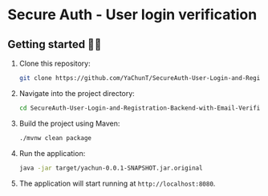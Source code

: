 # Secure Auth - User login verification
## Getting started 🏃‍♂️ 

1. Clone this repository:

    ```bash
    git clone https://github.com/YaChunT/SecureAuth-User-Login-and-Registration-Backend-with-Email-Verification.git
    ```

2. Navigate into the project directory:

    ```bash
    cd SecureAuth-User-Login-and-Registration-Backend-with-Email-Verification
    ```

3. Build the project using Maven:

    ```bash
    ./mvnw clean package
    ```

4. Run the application:

    ```bash
    java -jar target/yachun-0.0.1-SNAPSHOT.jar.original
    ```

5. The application will start running at `http://localhost:8080`.

